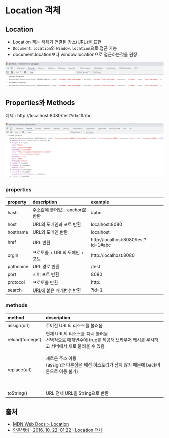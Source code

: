 # Location 객체

## Location

* Location 객는 객체가 연결된 장소\(URL\)을 표현
* `Document.location`와 `Window.location`으로 접근 가능
* document.location보다 window.location으로 접근하는것을 권장

![](../.gitbook/assets/image%20%287%29.png)

## Properties와 Methods

예제 : http://localhost:8080/test?id=1\#abc

![](../.gitbook/assets/image%20%286%29.png)

### properties

| property | description | example |
| :--- | :--- | :--- |
| hash | 주소값에 붙어있는 anchor값 반환 | \#abc |
| host | URL의 도메인과 포트 반환 | localhost:8080 |
| hostname | URL의 도메인 반환 | localhost |
| href | URL 반환 | http://localhost:8080/test?id=1\#abc |
| orgin | 프로토콜 + URL의 도메인 + 포트 | http://localhost:8080 |
| pathname | URL 경로 반환 | /test |
| port | 서버 포트 반환 | 8080 |
| protocol | 프로토콜 반환 | http: |
| search | URL에 붙은 매개변수 반환 | ?id=1 |

### methods

<table>
  <thead>
    <tr>
      <th style="text-align:left">method</th>
      <th style="text-align:left">description</th>
    </tr>
  </thead>
  <tbody>
    <tr>
      <td style="text-align:left">assign(url)</td>
      <td style="text-align:left">&#xC8FC;&#xC5B4;&#xC9C4; URL&#xC758; &#xB9AC;&#xC18C;&#xC2A4;&#xB97C;
        &#xBD88;&#xB7EC;&#xC634;</td>
    </tr>
    <tr>
      <td style="text-align:left">reload(forceget)</td>
      <td style="text-align:left">&#xD604;&#xC7AC; URL&#xC758; &#xB9AC;&#xC18C;&#xC2A4;&#xB97C; &#xB2E4;&#xC2DC;
        &#xBD88;&#xB7EC;&#xC634;
        <br />&#xC120;&#xD0DD;&#xC801;&#xC73C;&#xB85C; &#xB9E4;&#xAC1C;&#xBCC0;&#xC218;&#xC5D0;
        true&#xB97C; &#xC81C;&#xACF5;&#xD574; &#xBE0C;&#xB77C;&#xC6B0;&#xC800;
        &#xCE90;&#xC2DC;&#xB97C; &#xBB34;&#xC2DC;&#xD558;&#xACE0; &#xC11C;&#xBC84;&#xC5D0;&#xC11C;
        &#xC0C8;&#xB85C; &#xBD88;&#xB7EC;&#xC62C; &#xC218; &#xC788;&#xC74C;</td>
    </tr>
    <tr>
      <td style="text-align:left">replace(url)</td>
      <td style="text-align:left">
        <p>&#xC0C8;&#xB85C;&#xC6B4; &#xC8FC;&#xC18C; &#xC774;&#xB3D9;
          <br />(assign&#xACFC; &#xB2E4;&#xB978;&#xC810;&#xC740; &#xC138;&#xC158; &#xD788;&#xC2A4;&#xD1A0;&#xB9AC;&#xAC00;
          &#xB0A8;&#xC9C0; &#xC54A;&#xAE30; &#xB54C;&#xBB38;&#xC5D0; back&#xBC84;&#xD2BC;&#xC73C;&#xB85C;
          &#xC774;&#xB3D9; &#xBD88;&#xAC00;)
          <br />
        </p>
        <p>
          <br />
        </p>
      </td>
    </tr>
    <tr>
      <td style="text-align:left">toString()</td>
      <td style="text-align:left">URL &#xC804;&#xCCB4; URL&#xC744; String&#xC73C;&#xB85C; &#xBC18;&#xD658;</td>
    </tr>
  </tbody>
</table>

## 출처

* [MDN Web Docs &gt; Location](https://developer.mozilla.org/ko/docs/Web/API/Location)
* [양은냄비 \| 2016. 10. 22. 01:22 \| Location 객체](https://iamawebdeveloper.tistory.com/41)

